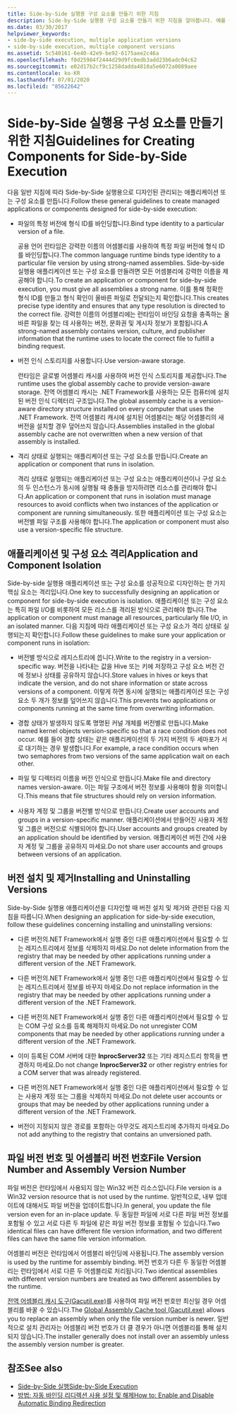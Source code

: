 ```yaml
---
title: Side-by-Side 실행용 구성 요소를 만들기 위한 지침
description: Side-by-Side 실행용 구성 요소를 만들기 위한 지침을 알아봅니다. 예를 들어 형식 ID를 특정 파일 버전에 바인딩하거나 버전 인식 스토리지를 사용합니다.
ms.date: 03/30/2017
helpviewer_keywords:
- side-by-side execution, multiple application versions
- side-by-side execution, multiple component versions
ms.assetid: 5c540161-6e40-42e9-be92-6175aee2c46a
ms.openlocfilehash: f0d25984f2444d29d9fc0edb3add23b6adc04c62
ms.sourcegitcommit: e02d17b2cf9c1258dadda4810a5e6072a0089aee
ms.contentlocale: ko-KR
ms.lasthandoff: 07/01/2020
ms.locfileid: "85622642"
---
```

# <a name="guidelines-for-creating-components-for-side-by-side-execution"></a><span data-ttu-id="cfa55-104">Side-by-Side 실행용 구성 요소를 만들기 위한 지침</span><span class="sxs-lookup"><span data-stu-id="cfa55-104">Guidelines for Creating Components for Side-by-Side Execution</span></span>
<span data-ttu-id="cfa55-105">다음 일반 지침에 따라 Side-by-Side 실행용으로 디자인된 관리되는 애플리케이션 또는 구성 요소를 만듭니다.</span><span class="sxs-lookup"><span data-stu-id="cfa55-105">Follow these general guidelines to create managed applications or components designed for side-by-side execution:</span></span>  
  
- <span data-ttu-id="cfa55-106">파일의 특정 버전에 형식 ID를 바인딩합니다.</span><span class="sxs-lookup"><span data-stu-id="cfa55-106">Bind type identity to a particular version of a file.</span></span>  
  
     <span data-ttu-id="cfa55-107">공용 언어 런타임은 강력한 이름의 어셈블리를 사용하여 특정 파일 버전에 형식 ID를 바인딩합니다.</span><span class="sxs-lookup"><span data-stu-id="cfa55-107">The common language runtime binds type identity to a particular file version by using strong-named assemblies.</span></span> <span data-ttu-id="cfa55-108">Side-by-side 실행용 애플리케이션 또는 구성 요소를 만들려면 모든 어셈블리에 강력한 이름을 제공해야 합니다.</span><span class="sxs-lookup"><span data-stu-id="cfa55-108">To create an application or component for side-by-side execution, you must give all assemblies a strong name.</span></span> <span data-ttu-id="cfa55-109">이를 통해 정확한 형식 ID를 만들고 형식 확인이 올바른 파일로 전달되는지 확인합니다.</span><span class="sxs-lookup"><span data-stu-id="cfa55-109">This creates precise type identity and ensures that any type resolution is directed to the correct file.</span></span> <span data-ttu-id="cfa55-110">강력한 이름의 어셈블리에는 런타임이 바인딩 요청을 충족하는 올바른 파일을 찾는 데 사용하는 버전, 문화권 및 게시자 정보가 포함됩니다.</span><span class="sxs-lookup"><span data-stu-id="cfa55-110">A strong-named assembly contains version, culture, and publisher information that the runtime uses to locate the correct file to fulfill a binding request.</span></span>  
  
- <span data-ttu-id="cfa55-111">버전 인식 스토리지를 사용합니다.</span><span class="sxs-lookup"><span data-stu-id="cfa55-111">Use version-aware storage.</span></span>  
  
     <span data-ttu-id="cfa55-112">런타임은 글로벌 어셈블리 캐시를 사용하여 버전 인식 스토리지를 제공합니다.</span><span class="sxs-lookup"><span data-stu-id="cfa55-112">The runtime uses the global assembly cache to provide version-aware storage.</span></span> <span data-ttu-id="cfa55-113">전역 어셈블리 캐시는 .NET Framework를 사용하는 모든 컴퓨터에 설치된 버전 인식 디렉터리 구조입니다.</span><span class="sxs-lookup"><span data-stu-id="cfa55-113">The global assembly cache is a version-aware directory structure installed on every computer that uses the .NET Framework.</span></span> <span data-ttu-id="cfa55-114">전역 어셈블리 캐시에 설치된 어셈블리는 해당 어셈블리의 새 버전을 설치할 경우 덮어쓰지 않습니다.</span><span class="sxs-lookup"><span data-stu-id="cfa55-114">Assemblies installed in the global assembly cache are not overwritten when a new version of that assembly is installed.</span></span>  
  
- <span data-ttu-id="cfa55-115">격리 상태로 실행되는 애플리케이션 또는 구성 요소를 만듭니다.</span><span class="sxs-lookup"><span data-stu-id="cfa55-115">Create an application or component that runs in isolation.</span></span>  
  
     <span data-ttu-id="cfa55-116">격리 상태로 실행되는 애플리케이션 또는 구성 요소는 애플리케이션이나 구성 요소의 두 인스턴스가 동시에 실행될 때 충돌을 방지하려면 리소스를 관리해야 합니다.</span><span class="sxs-lookup"><span data-stu-id="cfa55-116">An application or component that runs in isolation must manage resources to avoid conflicts when two instances of the application or component are running simultaneously.</span></span> <span data-ttu-id="cfa55-117">또한 애플리케이션 또는 구성 요소는 버전별 파일 구조를 사용해야 합니다.</span><span class="sxs-lookup"><span data-stu-id="cfa55-117">The application or component must also use a version-specific file structure.</span></span>  
  
## <a name="application-and-component-isolation"></a><span data-ttu-id="cfa55-118">애플리케이션 및 구성 요소 격리</span><span class="sxs-lookup"><span data-stu-id="cfa55-118">Application and Component Isolation</span></span>  
 <span data-ttu-id="cfa55-119">Side-by-side 실행용 애플리케이션 또는 구성 요소를 성공적으로 디자인하는 한 가지 핵심 요소는 격리입니다.</span><span class="sxs-lookup"><span data-stu-id="cfa55-119">One key to successfully designing an application or component for side-by-side execution is isolation.</span></span> <span data-ttu-id="cfa55-120">애플리케이션 또는 구성 요소는 특히 파일 I/O를 비롯하여 모든 리소스를 격리된 방식으로 관리해야 합니다.</span><span class="sxs-lookup"><span data-stu-id="cfa55-120">The application or component must manage all resources, particularly file I/O, in an isolated manner.</span></span> <span data-ttu-id="cfa55-121">다음 지침에 따라 애플리케이션 또는 구성 요소가 격리 상태로 실행되는지 확인합니다.</span><span class="sxs-lookup"><span data-stu-id="cfa55-121">Follow these guidelines to make sure your application or component runs in isolation:</span></span>  
  
- <span data-ttu-id="cfa55-122">버전별 방식으로 레지스트리에 씁니다.</span><span class="sxs-lookup"><span data-stu-id="cfa55-122">Write to the registry in a version-specific way.</span></span> <span data-ttu-id="cfa55-123">버전을 나타내는 값을 Hive 또는 키에 저장하고 구성 요소 버전 간에 정보나 상태를 공유하지 않습니다.</span><span class="sxs-lookup"><span data-stu-id="cfa55-123">Store values in hives or keys that indicate the version, and do not share information or state across versions of a component.</span></span> <span data-ttu-id="cfa55-124">이렇게 하면 동시에 실행되는 애플리케이션 또는 구성 요소 두 개가 정보를 덮어쓰지 않습니다.</span><span class="sxs-lookup"><span data-stu-id="cfa55-124">This prevents two applications or components running at the same time from overwriting information.</span></span>  
  
- <span data-ttu-id="cfa55-125">경합 상태가 발생하지 않도록 명명된 커널 개체를 버전별로 만듭니다.</span><span class="sxs-lookup"><span data-stu-id="cfa55-125">Make named kernel objects version-specific so that a race condition does not occur.</span></span> <span data-ttu-id="cfa55-126">예를 들어 경합 상태는 같은 애플리케이션의 두 가지 버전의 두 세마포가 서로 대기하는 경우 발생합니다.</span><span class="sxs-lookup"><span data-stu-id="cfa55-126">For example, a race condition occurs when two semaphores from two versions of the same application wait on each other.</span></span>  
  
- <span data-ttu-id="cfa55-127">파일 및 디렉터리 이름을 버전 인식으로 만듭니다.</span><span class="sxs-lookup"><span data-stu-id="cfa55-127">Make file and directory names version-aware.</span></span> <span data-ttu-id="cfa55-128">이는 파일 구조에서 버전 정보를 사용해야 함을 의미합니다.</span><span class="sxs-lookup"><span data-stu-id="cfa55-128">This means that file structures should rely on version information.</span></span>  
  
- <span data-ttu-id="cfa55-129">사용자 계정 및 그룹을 버전별 방식으로 만듭니다.</span><span class="sxs-lookup"><span data-stu-id="cfa55-129">Create user accounts and groups in a version-specific manner.</span></span> <span data-ttu-id="cfa55-130">애플리케이션에서 만들어진 사용자 계정 및 그룹은 버전으로 식별되어야 합니다.</span><span class="sxs-lookup"><span data-stu-id="cfa55-130">User accounts and groups created by an application should be identified by version.</span></span> <span data-ttu-id="cfa55-131">애플리케이션 버전 간에 사용자 계정 및 그룹을 공유하지 마세요.</span><span class="sxs-lookup"><span data-stu-id="cfa55-131">Do not share user accounts and groups between versions of an application.</span></span>  
  
## <a name="installing-and-uninstalling-versions"></a><span data-ttu-id="cfa55-132">버전 설치 및 제거</span><span class="sxs-lookup"><span data-stu-id="cfa55-132">Installing and Uninstalling Versions</span></span>  
 <span data-ttu-id="cfa55-133">Side-by-Side 실행용 애플리케이션을 디자인할 때 버전 설치 및 제거와 관련된 다음 지침을 따릅니다.</span><span class="sxs-lookup"><span data-stu-id="cfa55-133">When designing an application for side-by-side execution, follow these guidelines concerning installing and uninstalling versions:</span></span>  
  
- <span data-ttu-id="cfa55-134">다른 버전의.NET Framework에서 실행 중인 다른 애플리케이션에서 필요할 수 있는 레지스트리에서 정보를 삭제하지 마세요.</span><span class="sxs-lookup"><span data-stu-id="cfa55-134">Do not delete information from the registry that may be needed by other applications running under a different version of the .NET Framework.</span></span>  
  
- <span data-ttu-id="cfa55-135">다른 버전의.NET Framework에서 실행 중인 다른 애플리케이션에서 필요할 수 있는 레지스트리에서 정보를 바꾸지 마세요.</span><span class="sxs-lookup"><span data-stu-id="cfa55-135">Do not replace information in the registry that may be needed by other applications running under a different version of the .NET Framework.</span></span>  
  
- <span data-ttu-id="cfa55-136">다른 버전의.NET Framework에서 실행 중인 다른 애플리케이션에서 필요할 수 있는 COM 구성 요소를 등록 해제하지 마세요.</span><span class="sxs-lookup"><span data-stu-id="cfa55-136">Do not unregister COM components that may be needed by other applications running under a different version of the .NET Framework.</span></span>  
  
- <span data-ttu-id="cfa55-137">이미 등록된 COM 서버에 대한 **InprocServer32** 또는 기타 레지스트리 항목을 변경하지 마세요.</span><span class="sxs-lookup"><span data-stu-id="cfa55-137">Do not change **InprocServer32** or other registry entries for a COM server that was already registered.</span></span>  
  
- <span data-ttu-id="cfa55-138">다른 버전의.NET Framework에서 실행 중인 다른 애플리케이션에서 필요할 수 있는 사용자 계정 또는 그룹을 삭제하지 마세요.</span><span class="sxs-lookup"><span data-stu-id="cfa55-138">Do not delete user accounts or groups that may be needed by other applications running under a different version of the .NET Framework.</span></span>  
  
- <span data-ttu-id="cfa55-139">버전이 지정되지 않은 경로를 포함하는 아무것도 레지스트리에 추가하지 마세요.</span><span class="sxs-lookup"><span data-stu-id="cfa55-139">Do not add anything to the registry that contains an unversioned path.</span></span>  
  
## <a name="file-version-number-and-assembly-version-number"></a><span data-ttu-id="cfa55-140">파일 버전 번호 및 어셈블리 버전 번호</span><span class="sxs-lookup"><span data-stu-id="cfa55-140">File Version Number and Assembly Version Number</span></span>  
 <span data-ttu-id="cfa55-141">파일 버전은 런타임에서 사용되지 않는 Win32 버전 리소스입니다.</span><span class="sxs-lookup"><span data-stu-id="cfa55-141">File version is a Win32 version resource that is not used by the runtime.</span></span> <span data-ttu-id="cfa55-142">일반적으로, 내부 업데이트에 대해서도 파일 버전을 업데이트합니다.</span><span class="sxs-lookup"><span data-stu-id="cfa55-142">In general, you update the file version even for an in-place update.</span></span> <span data-ttu-id="cfa55-143">두 동일한 파일에 서로 다른 파일 버전 정보를 포함될 수 있고 서로 다른 두 파일에 같은 파일 버전 정보를 포함될 수 있습니다.</span><span class="sxs-lookup"><span data-stu-id="cfa55-143">Two identical files can have different file version information, and two different files can have the same file version information.</span></span>  
  
 <span data-ttu-id="cfa55-144">어셈블리 버전은 런타임에서 어셈블리 바인딩에 사용됩니다.</span><span class="sxs-lookup"><span data-stu-id="cfa55-144">The assembly version is used by the runtime for assembly binding.</span></span> <span data-ttu-id="cfa55-145">버전 번호가 다른 두 동일한 어셈블리는 런타임에서 서로 다른 두 어셈블리로 처리됩니다.</span><span class="sxs-lookup"><span data-stu-id="cfa55-145">Two identical assemblies with different version numbers are treated as two different assemblies by the runtime.</span></span>  
  
 <span data-ttu-id="cfa55-146">[전역 어셈블리 캐시 도구(Gacutil.exe)](../tools/gacutil-exe-gac-tool.md)를 사용하여 파일 버전 번호만 최신일 경우 어셈블리를 바꿀 수 있습니다.</span><span class="sxs-lookup"><span data-stu-id="cfa55-146">The [Global Assembly Cache tool (Gacutil.exe)](../tools/gacutil-exe-gac-tool.md) allows you to replace an assembly when only the file version number is newer.</span></span> <span data-ttu-id="cfa55-147">일반적으로 설치 관리자는 어셈블리 버전 번호가 더 클 경우가 아니면 어셈블리를 통해 설치되지 않습니다.</span><span class="sxs-lookup"><span data-stu-id="cfa55-147">The installer generally does not install over an assembly unless the assembly version number is greater.</span></span>  
  
## <a name="see-also"></a><span data-ttu-id="cfa55-148">참조</span><span class="sxs-lookup"><span data-stu-id="cfa55-148">See also</span></span>

- [<span data-ttu-id="cfa55-149">Side-by-Side 실행</span><span class="sxs-lookup"><span data-stu-id="cfa55-149">Side-by-Side Execution</span></span>](side-by-side-execution.md)
- [<span data-ttu-id="cfa55-150">방법: 자동 바인딩 리디렉션 사용 설정 및 해제</span><span class="sxs-lookup"><span data-stu-id="cfa55-150">How to: Enable and Disable Automatic Binding Redirection</span></span>](../configure-apps/how-to-enable-and-disable-automatic-binding-redirection.md)
